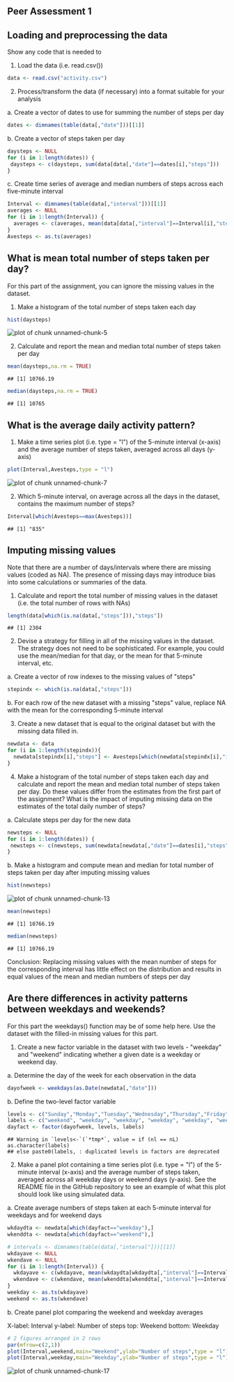 ## Peer Assessment 1

## Loading and preprocessing the data

Show any code that is needed to

1. Load the data (i.e. read.csv())


```r
data <- read.csv("activity.csv")
```

2. Process/transform the data (if necessary) into a format suitable for your analysis

a. Create a vector of dates to use for summing the number of steps per day


```r
dates <- dimnames(table(data[,"date"]))[[1]]
```

b. Create a vector of steps taken per day


```r
daysteps <- NULL
for (i in 1:length(dates)) {
 daysteps <- c(daysteps, sum(data[data[,"date"]==dates[i],"steps"])) 
}
```

c. Create time series of average and median numbers of steps across each five-minute interval


```r
Interval <- dimnames(table(data[,"interval"]))[[1]]
averages <- NULL
for (i in 1:length(Interval)) {
  averages <- c(averages, mean(data[data[,"interval"]==Interval[i],"steps"], na.rm = TRUE))
}
Avesteps <- as.ts(averages)
```

## What is mean total number of steps taken per day?

For this part of the assignment, you can ignore the missing values in the dataset.

1. Make a histogram of the total number of steps taken each day


```r
hist(daysteps)
```

![plot of chunk unnamed-chunk-5](figure/unnamed-chunk-5-1.png) 

2. Calculate and report the mean and median total number of steps taken per day


```r
mean(daysteps,na.rm = TRUE)
```

```
## [1] 10766.19
```

```r
median(daysteps,na.rm = TRUE)
```

```
## [1] 10765
```

## What is the average daily activity pattern?

1. Make a time series plot (i.e. type = "l") of the 5-minute interval (x-axis) and the average number of steps taken, averaged across all days (y-axis)


```r
plot(Interval,Avesteps,type = "l")
```

![plot of chunk unnamed-chunk-7](figure/unnamed-chunk-7-1.png) 

2. Which 5-minute interval, on average across all the days in the dataset, contains the maximum number of steps?


```r
Interval[which(Avesteps==max(Avesteps))]
```

```
## [1] "835"
```

## Imputing missing values

Note that there are a number of days/intervals where there are missing values (coded as NA). The presence of missing days may introduce bias into some calculations or summaries of the data.

1. Calculate and report the total number of missing values in the dataset (i.e. the total number of rows with NAs)


```r
length(data[which(is.na(data[,"steps"])),"steps"])
```

```
## [1] 2304
```

2. Devise a strategy for filling in all of the missing values in the dataset. The strategy does not need to be sophisticated. For example, you could use the mean/median for that day, or the mean for that 5-minute interval, etc.

a. Create a vector of row indexes to the missing values of "steps"


```r
stepindx <- which(is.na(data[,"steps"]))
```

b. For each row of the new dataset with a missing "steps" value, replace NA with the mean for the corresponding 5-minute interval

3. Create a new dataset that is equal to the original dataset but with the missing data filled in.


```r
newdata <- data
for (i in 1:length(stepindx)){
  newdata[stepindx[i],"steps"] <- Avesteps[which(newdata[stepindx[i],"interval"]==Interval)]  
}
```

4. Make a histogram of the total number of steps taken each day and calculate and report the mean and median total number of steps taken per day. Do these values differ from the estimates from the first part of the assignment? What is the impact of imputing missing data on the estimates of the total daily number of steps?

a. Calculate steps per day for the new data


```r
newsteps <- NULL
for (i in 1:length(dates)) {
 newsteps <- c(newsteps, sum(newdata[newdata[,"date"]==dates[i],"steps"])) 
}
```

b. Make a histogram and compute mean and median for total number of steps taken per day after imputing missing values


```r
hist(newsteps)
```

![plot of chunk unnamed-chunk-13](figure/unnamed-chunk-13-1.png) 

```r
mean(newsteps)
```

```
## [1] 10766.19
```

```r
median(newsteps)
```

```
## [1] 10766.19
```

Conclusion: Replacing missing values with the mean number of steps for the corresponding interval has little effect on the distribution and results in equal values of the mean and median numbers of steps per day

## Are there differences in activity patterns between weekdays and weekends?

For this part the weekdays() function may be of some help here. Use the dataset with the filled-in missing values for this part.

1. Create a new factor variable in the dataset with two levels - "weekday" and "weekend" indicating whether a given date is a weekday or weekend day.

a. Determine the day of the week for each observation in the data


```r
dayofweek <- weekdays(as.Date(newdata[,"date"]))
```

b. Define the two-level factor variable


```r
levels <- c("Sunday","Monday","Tuesday","Wednesday","Thursday","Friday","Saturday")
labels <- c("weekend", "weekday", "weekday", "weekday", "weekday", "weekday", "weekend") 
dayfact <- factor(dayofweek, levels, labels)
```

```
## Warning in `levels<-`(`*tmp*`, value = if (nl == nL) as.character(labels)
## else paste0(labels, : duplicated levels in factors are deprecated
```

2. Make a panel plot containing a time series plot (i.e. type = "l") of the 5-minute interval (x-axis) and the average number of steps taken, averaged across all weekday days or weekend days (y-axis). See the README file in the GitHub repository to see an example of what this plot should look like using simulated data.

a. Create average numbers of steps taken at each 5-minute interval for weekdays and for weekend days


```r
wkdaydta <- newdata[which(dayfact=="weekday"),]
wkenddta <- newdata[which(dayfact=="weekend"),]

# intervals <- dimnames(table(data[,"interval"]))[[1]]
wkdayave <- NULL
wkendave <- NULL
for (i in 1:length(Interval)) {
  wkdayave <- c(wkdayave, mean(wkdaydta[wkdaydta[,"interval"]==Interval[i],"steps"]))
  wkendave <- c(wkendave, mean(wkenddta[wkenddta[,"interval"]==Interval[i],"steps"]))
}
weekday <- as.ts(wkdayave)
weekend <- as.ts(wkendave)
```

b. Create panel plot comparing the weekend and weekday averages

X-label: Interval
y-label: Number of steps
top: Weekend
bottom: Weekday


```r
# 2 figures arranged in 2 rows
par(mfrow=c(2,1))
plot(Interval,weekend,main="Weekend",ylab="Number of steps",type = "l")
plot(Interval,weekday,main="Weekday",ylab="Number of steps",type = "l")
```

![plot of chunk unnamed-chunk-17](figure/unnamed-chunk-17-1.png) 
